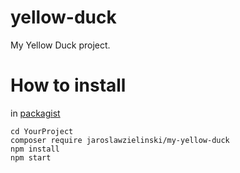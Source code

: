 # yellow-duck

My Yellow Duck project.

# How to install
in [packagist](https://packagist.org/packages/jaroslawzielinski/my-yellow-duck)
```shell
cd YourProject
composer require jaroslawzielinski/my-yellow-duck
npm install
npm start
```

